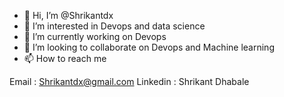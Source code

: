 - 👋 Hi, I’m @Shrikantdx
- 👀 I’m interested in Devops and data science
- 🌱 I’m currently working on Devops 
- 💞️ I’m looking to collaborate on Devops and Machine learning
- 📫 How to reach me  

 Email : Shrikantdx@gmail.com
 Linkedin : Shrikant Dhabale
 
<!---
Shrikantdx/Shrikantdx is a ✨ special ✨ repository because its `README.md` (this file) appears on your GitHub profile.
You can click the Preview link to take a look at your changes.
--->
